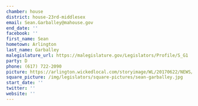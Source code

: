 ```yaml
---
chamber: house
district: house-23rd-middlesex
email: Sean.Garballey@mahouse.gov
end_date: ''
facebook: ''
first_name: Sean
hometown: Arlington
last_name: Garballey
malegislature_url: https://malegislature.gov/Legislators/Profile/S_G1
party: D
phone: (617) 722-2090
picture: https://arlington.wickedlocal.com/storyimage/WL/20170622/NEWS/170628603/AR/0/AR-170628603.jpg
square_picture: /img/legislators/square-pictures/sean-garballey.jpg
start_date: ''
twitter: ''
website: ''
---
```

